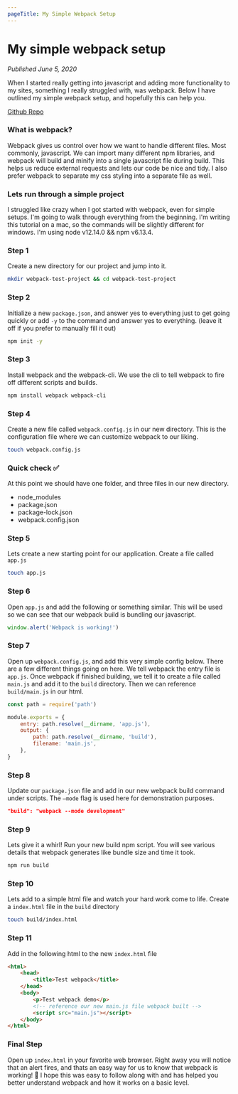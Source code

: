 ```yaml
---
pageTitle: My Simple Webpack Setup
---
```


# My simple webpack setup

_Published June 5, 2020_

When I started really getting into javascript and adding more functionality to my sites, something I really struggled with, was webpack. Below I have outlined my simple webpack setup, and hopefully this can help you.

<a href="https://github.com/garrettbland/simple-webpack-setup
" target="_blank">Github Repo</a>

### What is webpack?

Webpack gives us control over how we want to handle different files. Most commonly, javascript. We can import many different npm libraries, and webpack will build and minify into a single javascript file during build. This helps us reduce external requests and lets our code be nice and tidy. I also prefer webpack to separate my css styling into a separate file as well.

### Lets run through a simple project

I struggled like crazy when I got started with webpack, even for simple setups. I'm going to walk through everything from the beginning. I'm writing this tutorial on a mac, so the commands will be slightly different for windows. I'm using node v12.14.0 && npm v6.13.4.

### Step 1

Create a new directory for our project and jump into it.

```bash
mkdir webpack-test-project && cd webpack-test-project
```

### Step 2

Initialize a new `package.json`, and answer yes to everything just to get going quickly or add `-y` to the command and answer yes to everything. (leave it off if you prefer to manually fill it out)

```bash
npm init -y
```

### Step 3

Install webpack and the webpack-cli. We use the cli to tell webpack to fire off different scripts and builds.

```bash
npm install webpack webpack-cli
```

### Step 4

Create a new file called `webpack.config.js` in our new directory. This is the configuration file where we can customize webpack to our liking.

```bash
touch webpack.config.js
```

### Quick check ✅

At this point we should have one folder, and three files in our new directory.

-   node_modules
-   package.json
-   package-lock.json
-   webpack.config.json

### Step 5

Lets create a new starting point for our application. Create a file called `app.js`

```bash
touch app.js
```

### Step 6

Open `app.js` and add the following or something similar. This will be used so we can see that our webpack build is bundling our javascript.

```javascript
window.alert('Webpack is working!')
```

### Step 7

Open up `webpack.config.js`, and add this very simple config below. There are a few different things going on here. We tell webpack the entry file is `app.js`. Once webpack if finished building, we tell it to create a file called `main.js` and add it to the `build` directory. Then we can reference `build/main.js` in our html.

```javascript
const path = require('path')

module.exports = {
    entry: path.resolve(__dirname, 'app.js'),
    output: {
        path: path.resolve(__dirname, 'build'),
        filename: 'main.js',
    },
}
```

### Step 8

Update our `package.json` file and add in our new webpack build command under scripts. The `—mode` flag is used here for demonstration purposes.

```json
"build": "webpack --mode development"
```

### Step 9

Lets give it a whirl! Run your new build npm script. You will see various details that webpack generates like bundle size and time it took.

```bash
npm run build
```

### Step 10

Lets add to a simple html file and watch your hard work come to life. Create a `index.html` file in the `build` directory

```bash
touch build/index.html
```

### Step 11

Add in the following html to the new `index.html` file

```html
<html>
    <head>
        <title>Test webpack</title>
    </head>
    <body>
        <p>Test webpack demo</p>
        <!-- reference our new main.js file webpack built -->
        <script src="main.js"></script>
    </body>
</html>
```

### Final Step

Open up `index.html` in your favorite web browser. Right away you will notice that an alert fires, and thats an easy way for us to know that webpack is working! 🎉 I hope this was easy to follow along with and has helped you better understand webpack and how it works on a basic level.
